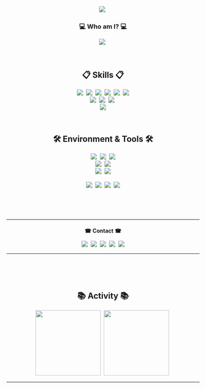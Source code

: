<p align="center">
  <img src ="https://capsule-render.vercel.app/api?type=waving&color=gradient&height=225&section=header&text=Hi%20there!&fontColor=FFFFFF&fontSize=90&animation=fadeIn&fontAlignY=38&desc=My%20name%20is%20IDstorage&descAlignY=60&descAlign=58"</a>&nbsp
</p>

<h3 align='center'>💻 Who am I? 💻</h3>
<p align="center">
  <img src ="https://readme-typing-svg.herokuapp.com/?lines=I%60m+Unity+Programmer;...But+I+Love+C%2B%2B+the+Most👍;Studying+Game+Engines+%26%26+Graphics&font=consolas&size=30&color=FFFFFF&duration=3000&height=50&width=1000&center=true"</a>&nbsp
</p>

<br>


<h2 align='center'>📋 Skills 📋</h2>
<p align="center">
  <img src ="https://img.shields.io/badge/C%23-239120?style=for-the-badge&logo=c-sharp&logoColor=white"</a>&nbsp
  <img src ="https://img.shields.io/badge/Unity-100000?style=for-the-badge&logo=unity&logoColor=white"</a>&nbsp
  <img src ="https://img.shields.io/badge/C%2B%2B-00599C?style=for-the-badge&logo=c%2B%2B&logoColor=white"</a>&nbsp
  <img src ="https://img.shields.io/badge/unreal-%23313131.svg?style=for-the-badge&logo=unrealengine&logoColor=white"</a>&nbsp
  <img src ="https://img.shields.io/badge/C-00599C?style=for-the-badge&logo=c&logoColor=white"</a>&nbsp
  <img src ="https://img.shields.io/badge/Python-3776AB?style=for-the-badge&logo=python&logoColor=white"</a>
  <br>
  <img src ="https://img.shields.io/badge/Firebase-039BE5?style=for-the-badge&logo=Firebase&logoColor=white"</a>&nbsp
  <img src ="https://img.shields.io/badge/Amazon%20DynamoDB-4053D6?style=for-the-badge&logo=Amazon%20DynamoDB&logoColor=white"</a>&nbsp
  <img src ="https://img.shields.io/badge/Amazon%20S3-D14836?style=for-the-badge&logo=Amazon%20DynamoDB&logoColor=white"</a>&nbsp;
  <br>
  <img src ="https://img.shields.io/badge/jenkins-%232C5263.svg?style=for-the-badge&logo=jenkins&logoColor=white"</a>
  </p>
  
  <br>
  
<h2 align='center'>🛠 Environment & Tools 🛠</h2>
<p align ='center'>
  <img src ="https://img.shields.io/badge/Windows-0078D6?style=for-the-badge&logo=windows&logoColor=white"</a>&nbsp
  <img src ="https://img.shields.io/badge/mac%20os-000000?style=for-the-badge&logo=apple&logoColor=white"</a>&nbsp
  <img src ="https://img.shields.io/badge/Terminal-%234D4D4D.svg?style=for-the-badge&logo=windows-terminal&logoColor=white"</a>
  <br>
  <img src ="https://img.shields.io/badge/VIM-%2311AB00.svg?style=for-the-badge&logo=vim&logoColor=white"</a>&nbsp
  <img src ="https://img.shields.io/badge/VSCode-0078d7.svg?style=for-the-badge&logo=visual-studio-code&logoColor=white"</a>
  <br>
  <img src ="https://img.shields.io/badge/github-%23121011.svg?style=for-the-badge&logo=github&logoColor=white"</a>&nbsp
  <img src ="https://img.shields.io/badge/gitlab-%23181717.svg?style=for-the-badge&logo=gitlab&logoColor=white"</a>
  <br><br>
  <img src ="https://img.shields.io/badge/Notion-000000?style=for-the-badge&logo=notion&logoColor=white"</a>&nbsp
  <img src ="https://img.shields.io/badge/Trello-0052CC?style=for-the-badge&logo=trello&logoColor=white"</a>&nbsp
  <img src ="https://img.shields.io/badge/Todoist-E44332?style=for-the-badge&logo=todoist&logoColor=white"</a>&nbsp
  <img src ="https://img.shields.io/badge/Typora-FFFFFF?style=for-the-badge&logo=todoist&logoColor=white"</a>
</p>

<br><br><br>

---

<h4 align='center'>☎ Contact ☎</h4>
<p align="center">
  <img src ="https://img.shields.io/badge/Slack-4A154B?style=flat-square&logo=slack&logoColor=white"</a>&nbsp
  <img src ="https://img.shields.io/badge/Gmail-D14836?style=flat-square&logo=gmail&logoColor=white&link=mailto:idstorage1892@gmail.com"/></a>&nbsp
  <img src ="https://img.shields.io/badge/LinkedIn-0077B5?style=flat-square&logo=linkedin&logoColor=white&link=https://www.linkedin.com/in/minjong-kim-b3686a232/"/></a>&nbsp
  <!-- <br>
  <img src ="https://img.shields.io/badge/Instagram-E4405F?style=for-the-badge&logo=instagram&logoColor=white&link=https://www.instagram.com/mj._.storage/"/></a>&nbsp -->
  <img src ="https://img.shields.io/badge/Steam-000000?style=flat-square&logo=steam&logoColor=white&link=https://steamcommunity.com/profiles/76561198384433276"/></a>&nbsp
  <img src ="https://img.shields.io/badge/Discord-7289DA?style=flat-square&logo=discord&logoColor=white"/></a>
</p>

---

<br><br><br>

<h2 align='center'>📚 Activity 📚</h2>
<p align="center">
  <img src ="https://github-readme-stats.vercel.app/api?username=IDstorage&theme=radical" height = "170"/></a>&nbsp
  <img src ="https://github-readme-stats.vercel.app/api/top-langs/?username=IDstorage&layout=compact&theme=radical" height = "170"/></a>&nbsp
</p>

---

<!--START_SECTION:waka-->
<!--END_SECTION:waka-->
